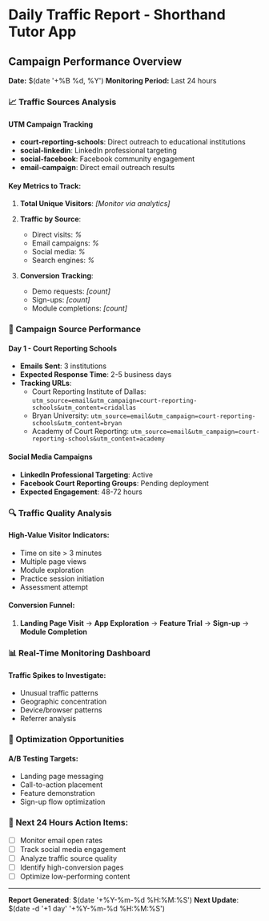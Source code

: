 # Daily Traffic Report - Shorthand Tutor App

## Campaign Performance Overview
**Date:** $(date '+%B %d, %Y')
**Monitoring Period:** Last 24 hours

### 📈 Traffic Sources Analysis

#### UTM Campaign Tracking
- **court-reporting-schools**: Direct outreach to educational institutions
- **social-linkedin**: LinkedIn professional targeting  
- **social-facebook**: Facebook community engagement
- **email-campaign**: Direct email outreach results

#### Key Metrics to Track:
1. **Total Unique Visitors**: _[Monitor via analytics]_
2. **Traffic by Source**: 
   - Direct visits: _%_
   - Email campaigns: _%_
   - Social media: _%_
   - Search engines: _%_

3. **Conversion Tracking**:
   - Demo requests: _[count]_
   - Sign-ups: _[count]_
   - Module completions: _[count]_

### 🎯 Campaign Source Performance

#### Day 1 - Court Reporting Schools
- **Emails Sent**: 3 institutions
- **Expected Response Time**: 2-5 business days
- **Tracking URLs**:
  - Court Reporting Institute of Dallas: `utm_source=email&utm_campaign=court-reporting-schools&utm_content=cridallas`
  - Bryan University: `utm_source=email&utm_campaign=court-reporting-schools&utm_content=bryan`
  - Academy of Court Reporting: `utm_source=email&utm_campaign=court-reporting-schools&utm_content=academy`

#### Social Media Campaigns
- **LinkedIn Professional Targeting**: Active
- **Facebook Court Reporting Groups**: Pending deployment
- **Expected Engagement**: 48-72 hours

### 🔍 Traffic Quality Analysis

#### High-Value Visitor Indicators:
- Time on site > 3 minutes
- Multiple page views
- Module exploration
- Practice session initiation
- Assessment attempt

#### Conversion Funnel:
1. **Landing Page Visit** → **App Exploration** → **Feature Trial** → **Sign-up** → **Module Completion**

### 📊 Real-Time Monitoring Dashboard

#### Traffic Spikes to Investigate:
- Unusual traffic patterns
- Geographic concentration
- Device/browser patterns
- Referrer analysis

### 🎯 Optimization Opportunities

#### A/B Testing Targets:
- Landing page messaging
- Call-to-action placement
- Feature demonstration
- Sign-up flow optimization

### 📅 Next 24 Hours Action Items:
- [ ] Monitor email open rates
- [ ] Track social media engagement
- [ ] Analyze traffic source quality
- [ ] Identify high-conversion pages
- [ ] Optimize low-performing content

---
**Report Generated**: $(date '+%Y-%m-%d %H:%M:%S')
**Next Update**: $(date -d '+1 day' '+%Y-%m-%d %H:%M:%S')
